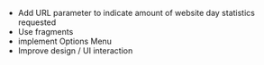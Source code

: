 * Add URL parameter to indicate amount of website day statistics requested
* Use fragments
* implement Options Menu
* Improve design / UI interaction